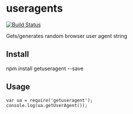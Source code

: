 # useragents

[![Build Status](https://secure.travis-ci.org/username/useragents.png?branch=master)](http://travis-ci.org/username/useragents)

Gets/generates random browser user agent string

## Install
npm install getuseragent --save

## Usage
```
var ua = require('getuseragent');
console.log(ua.getUserAgent());
```
